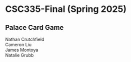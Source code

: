 # CSC335-Final (Spring 2025)
## Palace Card Game
Nathan Crutchfield  
Cameron Liu  
James Montoya  
Natalie Grubb  